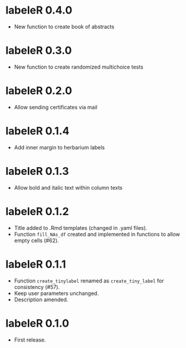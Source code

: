 # labeleR 0.4.0

* New function to create book of abstracts

# labeleR 0.3.0

* New function to create randomized multichoice tests

# labeleR 0.2.0

* Allow sending certificates via mail

# labeleR 0.1.4

* Add inner margin to herbarium labels

# labeleR 0.1.3

* Allow bold and italic text within column texts

# labeleR 0.1.2

* Title added to .Rmd templates (changed in .yaml files).
* Function `fill_NAs_df` created and implemented in functions to allow empty cells (#62).

# labeleR 0.1.1

* Function `create_tinylabel` renamed as `create_tiny_label` for consistency (#57).
* Keep user parameters unchanged.
* Description amended.

# labeleR 0.1.0

* First release.
